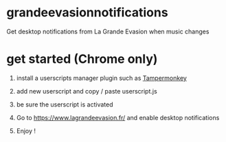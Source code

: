 # grandeevasionnotifications
Get desktop notifications from La Grande Evasion when music changes


# get started (Chrome only)
1. install a userscripts manager plugin such as [Tampermonkey](https://chrome.google.com/webstore/detail/tampermonkey/dhdgffkkebhmkfjojejmpbldmpobfkfo?hl=fr)

2. add new userscript and copy / paste userscript.js 
3. be sure the userscript is activated
4. Go to https://www.lagrandeevasion.fr/ and enable desktop notifications
5. Enjoy !

